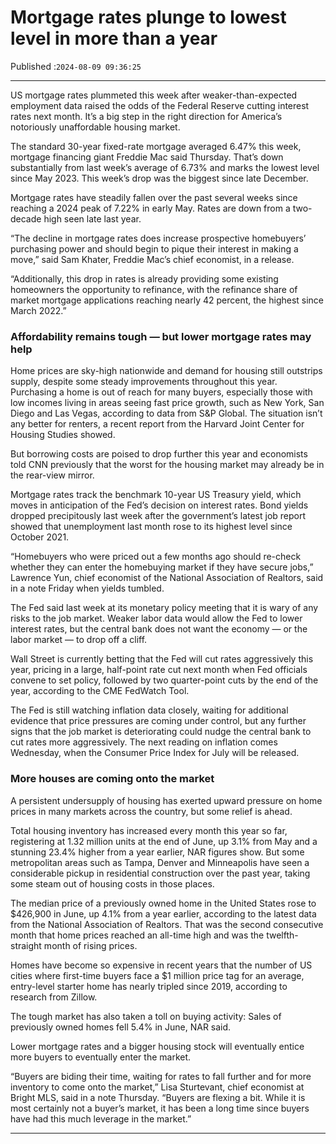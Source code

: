 # Mortgage rates plunge to lowest level in more than a year

Published :`2024-08-09 09:36:25`

---

US mortgage rates plummeted this week after weaker-than-expected employment data raised the odds of the Federal Reserve cutting interest rates next month. It’s a big step in the right direction for America’s notoriously unaffordable housing market.

The standard 30-year fixed-rate mortgage averaged 6.47% this week, mortgage financing giant Freddie Mac said Thursday. That’s down substantially from last week’s average of 6.73% and marks the lowest level since May 2023. This week’s drop was the biggest since late December.

Mortgage rates have steadily fallen over the past several weeks since reaching a 2024 peak of 7.22% in early May. Rates are down from a two-decade high seen late last year.

“The decline in mortgage rates does increase prospective homebuyers’ purchasing power and should begin to pique their interest in making a move,” said Sam Khater, Freddie Mac’s chief economist, in a release.

“Additionally, this drop in rates is already providing some existing homeowners the opportunity to refinance, with the refinance share of market mortgage applications reaching nearly 42 percent, the highest since March 2022.”

### Affordability remains tough — but lower mortgage rates may help

Home prices are sky-high nationwide and demand for housing still outstrips supply, despite some steady improvements throughout this year. Purchasing a home is out of reach for many buyers, especially those with low incomes living in areas seeing fast price growth, such as New York, San Diego and Las Vegas, according to data from S&P Global. The situation isn’t any better for renters, a recent report from the Harvard Joint Center for Housing Studies showed.

But borrowing costs are poised to drop further this year and economists told CNN previously that the worst for the housing market may already be in the rear-view mirror.

Mortgage rates track the benchmark 10-year US Treasury yield, which moves in anticipation of the Fed’s decision on interest rates. Bond yields dropped precipitously last week after the government’s latest job report showed that unemployment last month rose to its highest level since October 2021.

“Homebuyers who were priced out a few months ago should re-check whether they can enter the homebuying market if they have secure jobs,” Lawrence Yun, chief economist of the National Association of Realtors, said in a note Friday when yields tumbled.

The Fed said last week at its monetary policy meeting that it is wary of any risks to the job market. Weaker labor data would allow the Fed to lower interest rates, but the central bank does not want the economy — or the labor market — to drop off a cliff.

Wall Street is currently betting that the Fed will cut rates aggressively this year, pricing in a large, half-point rate cut next month when Fed officials convene to set policy, followed by two quarter-point cuts by the end of the year, according to the CME FedWatch Tool.

The Fed is still watching inflation data closely, waiting for additional evidence that price pressures are coming under control, but any further signs that the job market is deteriorating could nudge the central bank to cut rates more aggressively. The next reading on inflation comes Wednesday, when the Consumer Price Index for July will be released.

### More houses are coming onto the market

A persistent undersupply of housing has exerted upward pressure on home prices in many markets across the country, but some relief is ahead.

Total housing inventory has increased every month this year so far, registering at 1.32 million units at the end of June, up 3.1% from May and a stunning 23.4% higher from a year earlier, NAR figures show. But some metropolitan areas such as Tampa, Denver and Minneapolis have seen a considerable pickup in residential construction over the past year, taking some steam out of housing costs in those places.

The median price of a previously owned home in the United States rose to $426,900 in June, up 4.1% from a year earlier, according to the latest data from the National Association of Realtors. That was the second consecutive month that home prices reached an all-time high and was the twelfth-straight month of rising prices.

Homes have become so expensive in recent years that the number of US cities where first-time buyers face a $1 million price tag for an average, entry-level starter home has nearly tripled since 2019, according to research from Zillow.

The tough market has also taken a toll on buying activity: Sales of previously owned homes fell 5.4% in June, NAR said.

Lower mortgage rates and a bigger housing stock will eventually entice more buyers to eventually enter the market.

“Buyers are biding their time, waiting for rates to fall further and for more inventory to come onto the market,” Lisa Sturtevant, chief economist at Bright MLS, said in a note Thursday. “Buyers are flexing a bit. While it is most certainly not a buyer’s market, it has been a long time since buyers have had this much leverage in the market.”

---

